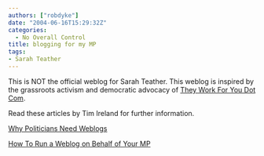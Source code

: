 ```yaml
---
authors: ["robdyke"]
date: "2004-06-16T15:29:32Z"
categories:
  - No Overall Control
title: blogging for my MP
tags:
- Sarah Teather
---
```

This is NOT the official weblog for Sarah Teather. This weblog is inspired by the grassroots activism and democratic advocacy of [They Work For You Dot Com](http://www.theyworkforyou.com).

Read these articles by Tim Ireland for further information.
  
[Why Politicians Need Weblogs](http://www.bloggerheads.com/politicians.asp)

[How To Run a Weblog on Behalf of Your MP](http://www.bloggerheads.com/mps_weblogs.asp)
